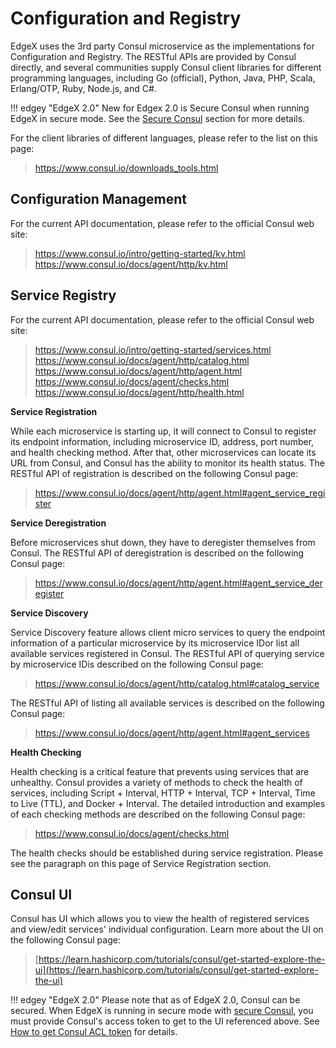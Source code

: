 # Configuration and Registry

EdgeX uses the 3rd party Consul microservice as the implementations for Configuration and Registry. The RESTful APIs are provided by Consul directly, and several communities supply Consul client libraries for different programming languages, including Go (official), Python, Java, PHP, Scala, Erlang/OTP, Ruby, Node.js, and C\#.

!!! edgey "EdgeX 2.0"
    New for Edgex 2.0 is Secure Consul when running EdgeX in secure mode. See the [Secure Consul](../../../security/Ch-Secure-Consul) section for more details.

For the client libraries of different languages, please refer to the
list on this page:

> <https://www.consul.io/downloads_tools.html>

## Configuration Management

For the current API documentation, please refer to the official Consul
web site:

> <https://www.consul.io/intro/getting-started/kv.html>
> <https://www.consul.io/docs/agent/http/kv.html>

## Service Registry

For the current API documentation, please refer to the official Consul
web site:

> <https://www.consul.io/intro/getting-started/services.html>
> <https://www.consul.io/docs/agent/http/catalog.html>
> <https://www.consul.io/docs/agent/http/agent.html>
> <https://www.consul.io/docs/agent/checks.html>
> <https://www.consul.io/docs/agent/http/health.html>

**Service Registration**

While each microservice is starting up, it will connect to Consul to
register its endpoint information, including microservice ID, address,
port number, and health checking method. After that, other microservices
can locate its URL from Consul, and Consul has the ability to monitor
its health status. The RESTful API of registration is described on the
following Consul page:

> <https://www.consul.io/docs/agent/http/agent.html#agent_service_register>

**Service Deregistration**

Before microservices shut down, they have to deregister themselves from
Consul. The RESTful API of deregistration is described on the following
Consul page:

> <https://www.consul.io/docs/agent/http/agent.html#agent_service_deregister>

**Service Discovery**

Service Discovery feature allows client micro services to query the
endpoint information of a particular microservice by its microservice
IDor list all available services registered in Consul. The RESTful API
of querying service by microservice IDis described on the following
Consul page:

> <https://www.consul.io/docs/agent/http/catalog.html#catalog_service>

The RESTful API of listing all available services is described on the
following Consul page:

> <https://www.consul.io/docs/agent/http/agent.html#agent_services>

**Health Checking**

Health checking is a critical feature that prevents using services that
are unhealthy. Consul provides a variety of methods to check the health
of services, including Script + Interval, HTTP + Interval, TCP +
Interval, Time to Live (TTL), and Docker + Interval. The detailed
introduction and examples of each checking methods are described on the
following Consul page:

> <https://www.consul.io/docs/agent/checks.html>

The health checks should be established during service registration.
Please see the paragraph on this page of Service Registration section.

## Consul UI

Consul has UI which allows you to view the health of registered services and view/edit services' individual configuration. Learn more about the UI on the following Consul page:

> [https://learn.hashicorp.com/tutorials/consul/get-started-explore-the-ui](https://learn.hashicorp.com/tutorials/consul/get-started-explore-the-ui)

!!! edgey "EdgeX 2.0"
    Please note that as of EdgeX 2.0, Consul can be secured.  When EdgeX is running in secure mode with [secure Consul](https://docs.edgexfoundry.org/2.0/security/Ch-Secure-Consul/), you must provide  Consul's access token to get to the UI referenced above.  See [How to get Consul ACL token](https://docs.edgexfoundry.org/2.0/security/Ch-Secure-Consul/#how-to-get-consul-acl-token) for details.


